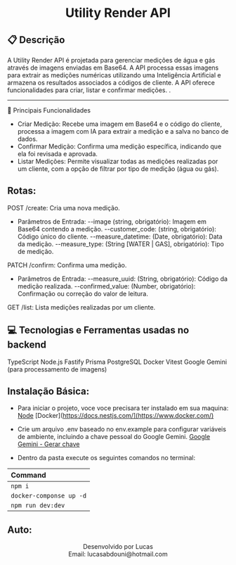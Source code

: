 # <p align="center">Utility Render API</p>

## :clipboard: Descrição
A Utility Render API é projetada para gerenciar medições de água e gás através de imagens enviadas em Base64. A API processa essas imagens para extrair as medições numéricas utilizando uma Inteligência Artificial e armazena os resultados associados a códigos de cliente. A API oferece funcionalidades para criar, listar e confirmar medições.
.

***
:hammer: Principais Funcionalidades

- Criar Medição: Recebe uma imagem em Base64 e o código do cliente, processa a imagem com IA para extrair a medição e a salva no banco de dados.
- Confirmar Medição: Confirma uma medição específica, indicando que ela foi revisada e aprovada.
- Listar Medições: Permite visualizar todas as medições realizadas por um cliente, com a opção de filtrar por tipo de medição (água ou gás).

## Rotas:

POST /create: Cria uma nova medição.
- Parâmetros de Entrada:
--image (string, obrigatório): Imagem em Base64 contendo a medição.
--customer_code: (string, obrigatório): Código único do cliente.
--measure_datetime: (Date, obrigatório): Data da medição.
--measure_type: (String [WATER | GAS], obrigatório): Tipo de medição.

PATCH /confirm: Confirma uma medição.
- Parâmetros de Entrada:
--measure_uuid: (String, obrigatório): Código da medição realizada.
--confirmed_value: (Number, obrigatório): Confirmação ou correção do valor de leitura.

GET /list: Lista medições realizadas por um cliente.

## :computer: Tecnologias e Ferramentas usadas no backend
TypeScript
Node.js
Fastify
Prisma
PostgreSQL
Docker
Vitest
Google Gemini (para processamento de imagens)

## Instalação Básica:

- Para iniciar o projeto, voce voce precisara ter instalado em sua maquina:
[Node](https://nodejs.org/en)
[Docker](https://docs.nestjs.com/](https://www.docker.com/)

- Crie um arquivo .env baseado no env.example para configurar variáveis de ambiente, incluindo a chave pessoal do Google Gemini.
[Google Gemini - Gerar chave](https://ai.google.dev/gemini-api/docs/api-key?hl=pt-br)

- Dentro da pasta execute os seguintes comandos no terminal:

| Command                                                                                           |
| :------------------------------------------------------------------------------------------------ |
| `npm i` |
| `docker-componse up -d` |
| `npm run dev:dev`   |

## Auto:

<p align="center"> Desenvolvido por Lucas<br> Email: lucasabdouni@hotmail.com </p>

